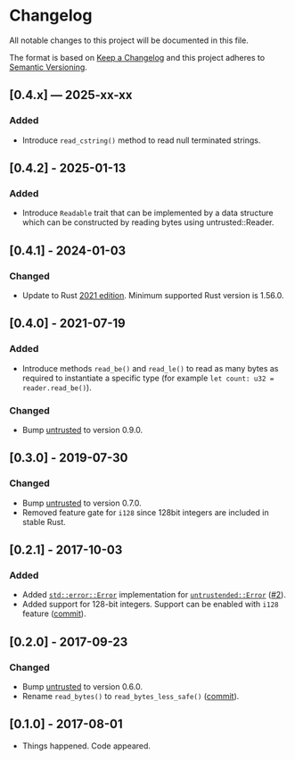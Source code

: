 # Changelog

All notable changes to this project will be documented in this file.

The format is based on [Keep a Changelog](http://keepachangelog.com/en/1.1.0/)
and this project adheres to [Semantic Versioning](http://semver.org/spec/v2.0.0.html).

## [0.4.x] — 2025-xx-xx

### Added
* Introduce `read_cstring()` method to read null terminated strings.

## [0.4.2] - 2025-01-13

### Added
* Introduce `Readable` trait that can be implemented by a data structure which
  can be constructed by reading bytes using untrusted::Reader.

## [0.4.1] - 2024-01-03

### Changed
* Update to Rust [2021
  edition](https://doc.rust-lang.org/edition-guide/rust-2021/index.html).
  Minimum supported Rust version is 1.56.0.

## [0.4.0] - 2021-07-19

### Added
* Introduce methods `read_be()` and `read_le()` to read as many bytes as
  required to instantiate a specific type (for example `let count: u32 =
  reader.read_be()`).

### Changed
* Bump [untrusted](https://crates.io/crates/untrusted) to version 0.9.0.

## [0.3.0] - 2019-07-30

### Changed
* Bump [untrusted](https://crates.io/crates/untrusted) to version 0.7.0.
* Removed feature gate for `i128` since 128bit integers are included in stable Rust.

## [0.2.1] - 2017-10-03

### Added
* Added [`std::error::Error`](https://doc.rust-lang.org/stable/std/error/trait.Error.html) implementation for [`untrustended::Error`](https://docs.rs/untrustended/0.2.0/untrustended/enum.Error.html) ([#2](https://github.com/oherrala/untrustended/pull/3)).
* Added support for 128-bit integers. Support can be enabled with `i128` feature ([commit](https://github.com/oherrala/untrustended/commit/f97bc73ea539ec04988bab806f0a252981905bda)).

## [0.2.0] - 2017-09-23

### Changed
* Bump [untrusted](https://crates.io/crates/untrusted) to version 0.6.0.
* Rename `read_bytes()` to `read_bytes_less_safe()` ([commit](https://github.com/oherrala/untrustended/commit/8eaae8b008bfb831a7257dd66c58026254a54c9d)).


## [0.1.0] - 2017-08-01

* Things happened. Code appeared.
